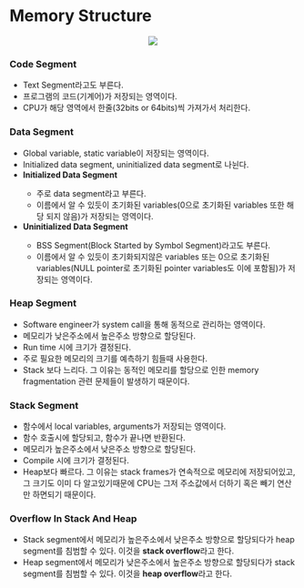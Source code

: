 <h1>Memory Structure</h1>

<div align="center">
    <img src="https://media.geeksforgeeks.org/wp-content/uploads/memoryLayoutC.jpg"></img>
</div>

<h3>Code Segment</h3>
<ul>
    <li>Text Segment라고도 부른다.</li>
    <li>프로그램의 코드(기계어)가 저장되는 영역이다.</li>
    <li>CPU가 해당 영역에서 한줄(32bits or 64bits)씩 가져가서 처리한다.</li>
</ul>

<h3>Data Segment</h3>
<ul>
    <li>Global variable, static variable이 저장되는 영역이다.</li>
    <li>Initialized data segment, uninitialized data segment로 나뉜다.</li>
    <li><b>Initialized Data Segment</b></li>
    <ul>
        <li>주로 data segment라고 부른다.</li>
        <li>이름에서 알 수 있듯이 초기화된 variables(0으로 초기화된 variables 또한 해당 되지 않음)가 저장되는 영역이다.</li>
    </ul>
    <li><b>Uninitialized Data Segment</b></li>
    <ul>
        <li>BSS Segment(Block Started by Symbol Segment)라고도 부른다.</li>
        <li>이름에서 알 수 있듯이 초기화되지않은 variables 또는 0으로 초기화된 variables(NULL pointer로 초기화된 pointer variables도 이에 포함됨)가 저장되는 영역이다.</li>
    </ul>
</ul>

<h3>Heap Segment</h3>
<ul>
    <li>Software engineer가 system call을 통해 동적으로 관리하는 영역이다.</li>
    <li>메모리가 낮은주소에서 높은주소 방향으로 할당된다.</li>
    <li>Run time 시에 크기가 결정된다.</li>
    <li>주로 필요한 메모리의 크기를 예측하기 힘들때 사용한다.</li>
    <li>Stack 보다 느리다. 그 이유는 동적인 메모리를 할당으로 인한 memory fragmentation 관련 문제들이 발생하기 때문이다.</li>
</ul>

<h3>Stack Segment</h3>
<ul>
    <li>함수에서 local variables, arguments가 저장되는 영역이다.</li>
    <li>함수 호출시에 할당되고, 함수가 끝나면 반환된다.</li>
    <li>메모리가 높은주소에서 낮은주소 방향으로 할당된다.</li>
    <li>Compile 시에 크기가 결정된다.</li>
    <li>Heap보다 빠르다. 그 이유는 stack frames가 연속적으로 메모리에 저장되어있고, 그 크기도 이미 다 알고있기때문에 CPU는 그저 주소값에서 더하기 혹은 빼기 연산만 하면되기 때문이다.</li>
</ul>

<h3>Overflow In Stack And Heap</h3>
<ul>
    <li>Stack segment에서 메모리가 높은주소에서 낮은주소 방향으로 할당되다가 heap segment를 침범할 수 있다. 이것을 <b>stack overflow</b>라고 한다.</li>
    <li>Heap segment에서 메모리가 낮은주소에서 높은주소 방향으로 할당되다가 stack segment를 침범할 수 있다. 이것을 <b>heap overflow</b>라고 한다.</li>
</ul>
